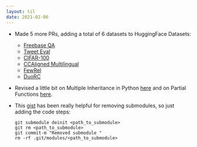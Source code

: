 ```yaml
---
layout: til
date: 2021-02-06
---
```

- Made 5 more PRs, adding a total of 6 datasets to HuggingFace Datasets:
    - [Freebase QA](https://github.com/huggingface/datasets/pull/1814)
    - [Tweet Eval](https://github.com/huggingface/datasets/pull/1829)
    - [CIFAR-100](https://github.com/huggingface/datasets/pull/1812)
    - [CCAligned Multilingual](https://github.com/huggingface/datasets/pull/1815)
    - [FewRel](https://github.com/huggingface/datasets/pull/1823)
    - [DuoRC](https://github.com/huggingface/datasets/pull/1800)

- Revised a little bit on Multiple Inheritance in Python [here](https://www.programiz.com/python-programming/multiple-inheritance) and on Partial Functions [here](https://www.geeksforgeeks.org/partial-functions-python/).

- This [gist](https://gist.github.com/myusuf3/7f645819ded92bda6677) has been really helpful for removing submodules, so just adding the code steps:
    ```
    git submodule deinit <path_to_submodule>
    git rm <path_to_submodule>
    git commit-m "Removed submodule "
    rm -rf .git/modules/<path_to_submodule>
    ```